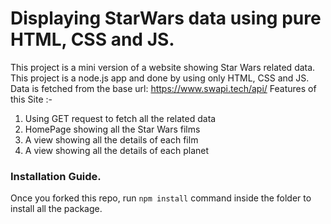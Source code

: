 # Displaying StarWars data using pure HTML, CSS and JS. 

This project is a mini version of a website showing Star Wars related data. This project is a node.js app and done by using only HTML, CSS and JS. 
Data is fetched from the base url:  https://www.swapi.tech/api/
Features of this Site :-

1. Using GET request to fetch all the related data
2. HomePage showing all the Star Wars films 
3. A view showing all the details of each film
4. A view showing all the details of each planet 


### Installation Guide.

Once you forked this repo, run `npm install` command inside the folder to install all the package.

